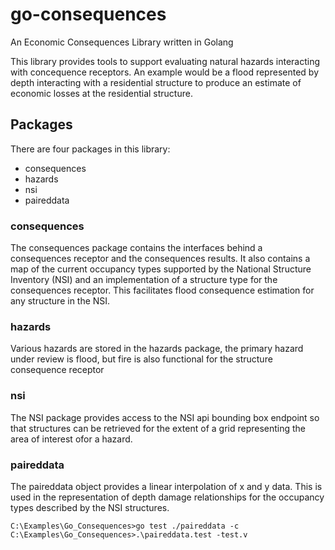 # go-consequences

An Economic Consequences Library written in Golang

This library provides tools to support evaluating natural hazards interacting with concequence receptors. An example would be a flood represented by depth interacting with a residential structure to produce an estimate of economic losses at the residential structure.

## Packages
There are four packages in this library:
- consequences
- hazards
- nsi
- paireddata

### consequences
The consequences package contains the interfaces behind a consequences receptor and the consequences results. It also contains a map of the current occupancy types supported by the National Structure Inventory (NSI) and an implementation of a structure type for the consequences receptor. This facilitates flood consequence estimation for any structure in the NSI.

### hazards
Various hazards are stored in the hazards package, the primary hazard under review is flood, but fire is also functional for the structure consequence receptor

### nsi
The NSI package provides access to the NSI api bounding box endpoint so that structures can be retrieved for the extent of a grid representing the area of interest ofor a hazard.

### paireddata
The paireddata object provides a linear interpolation of x and y data. This is used in the representation of depth damage relationships for the occupancy types described by the NSI structures. 

```
C:\Examples\Go_Consequences>go test ./paireddata -c
C:\Examples\Go_Consequences>.\paireddata.test -test.v